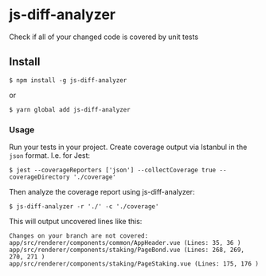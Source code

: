 # js-diff-analyzer

Check if all of your changed code is covered by unit tests

## Install

```shell
$ npm install -g js-diff-analyzer
```

or

```shell
$ yarn global add js-diff-analyzer
```

### Usage

Run your tests in your project. Create coverage output via Istanbul in the `json` format. I.e. for Jest:

```shell
$ jest --coverageReporters ['json'] --collectCoverage true --coverageDirectory './coverage'
```

Then analyze the coverage report using js-diff-analyzer:

```shell
$ js-diff-analyzer -r './' -c './coverage'
```

This will output uncovered lines like this:

```shell                                                                                                                                          [00:20:35]
Changes on your branch are not covered:
app/src/renderer/components/common/AppHeader.vue (Lines: 35, 36 )
app/src/renderer/components/staking/PageBond.vue (Lines: 268, 269, 270, 271 )
app/src/renderer/components/staking/PageStaking.vue (Lines: 175, 176 )
```
